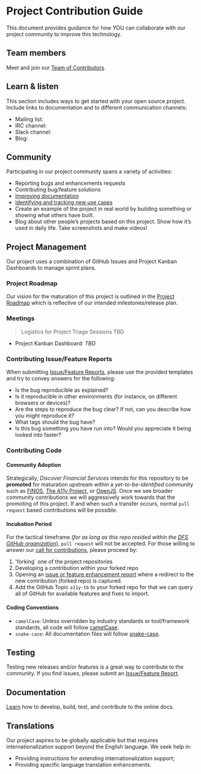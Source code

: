 #  Project Contribution Guide
This document provides guidance for how YOU can collaborate with our project community to improve this technology. 

## Team members

Meet and join our [Team of Contributors](./MAINTAINERS.md).

## Learn & listen
<!-- Fill out Missing Project Communications -->
This section includes ways to get started with your open source project. Include links to documentation and to different communication channels: 

* Mailing list: 
* IRC channel: 
* Slack channel: 
* Blog:         

## Community 
Participating in our project community spans a variety of activities:

* Reporting bugs and enhancements requests
* Contributing bug/feature solutions
* [Improving documentation](https://discoverfinancial.github.io/a11y-theme-builder/)
* [Identifying and tracking new use cases](https://discoverfinancial.github.io/a11y-theme-builder/contribute)
* Create an example of the project in real world by building something or showing what others have built. 
* Blog about other people’s projects based on this project. Show how it’s used in daily life. Take screenshots and make videos!

## Project Management
<!-- Fill out Missing Project Communications Details-->
Our project uses a combination of GitHub Issues and Project Kanban Dashboards to manage sprint plans.  

### Project Roadmap
<!-- ToDo provide Wiki URL for release plan. -->
Our vision for the maturation of this project is outlined in the [Project Roadmap]() which is reflective of our intended milestones/release plan.

### Meetings
>Logistics for Project Triage Sessions TBD

* Project Kanban Dashboard: *TBD*

### Contributing Issue/Feature Reports
When submitting [Issue/Feature Reports](https://github.com/discoverfinancial/a11y-theme-builder/issues), please use the provided templates and try to convey answers for the following:

* Is the bug reproducible as explained?   
* Is it reproducible in other environments (for instance, on different browsers or devices)?   
* Are the steps to reproduce the bug clear? If not, can you describe how you might reproduce it?  
* What tags should the bug have?  
* Is this bug something you have run into? Would you appreciate it being looked into faster?  

### Contributing Code

#### Community Adoption
Strategically, *Discover Financial Services* intends for this repository to be **promoted** for maturation upstream within a *yet-to-be-identified* community such as [FINOS](https://www.finos.org), [The A11y Project](https://www.a11yproject.com), or [OpenJS](https://openjsf.org). Once we see broader community contributions we will aggressively work towards that the promoting of this project. If and when such a transfer occurs, normal `pull request` based contributions will be possible. 

#### Incubation Period
For the tactical timeframe (*for as long as this repo resided within the [DFS GitHub organization](https://github.com/discoverfinancial)*), `pull request` will not be accepted. For those willing to 
answer our [call for contributions](https://discoverfinancial.github.io/a11y-theme-builder/contribute/), please proceed by:

1. 'forking` one of the project repositories
2. Developing a contribution within your forked repo
3. Opening an [issue or feature enhancement report](https://github.com/discoverfinancial/a11y-theme-builder/issues) where a redirect to the new contribution (forked repo) is captured.
4. Add the GitHub Topic `a11y-tb` to your forked repo for that we can query all of GitHub for available features and fixes to import.

#### Coding Conventions
* `camelCase`: Unless overridden by industry standards or tool/framework standards, all code will follow [camelCase](https://en.wikipedia.org/wiki/Camel_case).
* `snake-case`: All documentation files will follow [snake-case](https://en.wikipedia.org/wiki/Snake_case).

## Testing 
Testing new releases and/or features is a great way to contribute to the community. If you find issues, please submit an [Issue/Feature Report](https://github.com/discoverfinancial/a11y-theme-builder/issues).

## Documentation
[Learn](./DEVELOP_DOCS.md) how to develop, build, test, and contribute to the online docs. 

## Translations
Our project aspires to be globally applicable but that requires internationalization support beyond the English language. We seek help in:

* Providing instructions for extending internationalization support;
* Providing specific language translation enhancements. 

